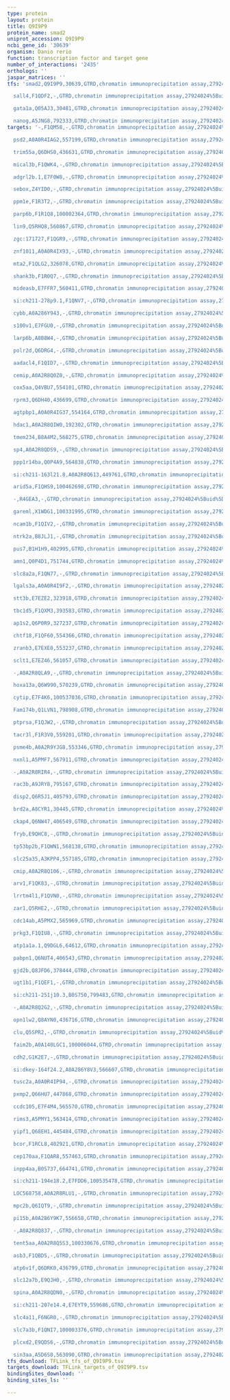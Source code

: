 ```yaml
---
type: protein
layout: protein
title: Q9I9P9
protein_name: smad2
uniprot_accession: Q9I9P9
ncbi_gene_id: '30639'
organism: Danio rerio
function: transcription factor and target gene
number_of_interactions: '2435'
orthologs: ''
jaspar_matrices: ''
tfs: 'smad2,Q9I9P9,30639,GTRD,chromatin immunoprecipitation assay,27924024%5Buid%5D,No

  sall4,F1QDF2,-,GTRD,chromatin immunoprecipitation assay,27924024%5Buid%5D,No

  gata1a,Q05AJ3,30481,GTRD,chromatin immunoprecipitation assay,27924024%5Buid%5D,No

  nanog,A5JNG8,792333,GTRD,chromatin immunoprecipitation assay,27924024%5Buid%5D,No'
targets: '-,F1QM58,-,GTRD,chromatin immunoprecipitation assay,27924024%5Buid%5D,No

  psd2,A0A0R4IAG2,557199,GTRD,chromatin immunoprecipitation assay,27924024%5Buid%5D,No

  trim55a,Q6DHS0,436631,GTRD,chromatin immunoprecipitation assay,27924024%5Buid%5D,No

  mical3b,F1QWK4,-,GTRD,chromatin immunoprecipitation assay,27924024%5Buid%5D,No

  adgrl2b.1,E7F0W8,-,GTRD,chromatin immunoprecipitation assay,27924024%5Buid%5D,No

  sebox,Z4YID0,-,GTRD,chromatin immunoprecipitation assay,27924024%5Buid%5D,No

  ppm1e,F1R3T2,-,GTRD,chromatin immunoprecipitation assay,27924024%5Buid%5D,No

  parp6b,F1R1Q8,100002364,GTRD,chromatin immunoprecipitation assay,27924024%5Buid%5D,No

  lin9,Q5RHQ8,560867,GTRD,chromatin immunoprecipitation assay,27924024%5Buid%5D,No

  zgc:171727,F1QGR9,-,GTRD,chromatin immunoprecipitation assay,27924024%5Buid%5D,No

  znf1011,A0A0R4IX93,-,GTRD,chromatin immunoprecipitation assay,27924024%5Buid%5D,No

  mta2,F1QLG2,326078,GTRD,chromatin immunoprecipitation assay,27924024%5Buid%5D,No

  shank3b,F1R0Q7,-,GTRD,chromatin immunoprecipitation assay,27924024%5Buid%5D,No

  mideasb,E7FFR7,560411,GTRD,chromatin immunoprecipitation assay,27924024%5Buid%5D,No

  si:ch211-278p9.1,F1QNV7,-,GTRD,chromatin immunoprecipitation assay,27924024%5Buid%5D,No

  cybb,A0A286Y943,-,GTRD,chromatin immunoprecipitation assay,27924024%5Buid%5D,No

  s100v1,E7FGU0,-,GTRD,chromatin immunoprecipitation assay,27924024%5Buid%5D,No

  larp6b,A8B8W4,-,GTRD,chromatin immunoprecipitation assay,27924024%5Buid%5D,No

  polr2d,Q6DRG4,-,GTRD,chromatin immunoprecipitation assay,27924024%5Buid%5D,No

  aadacl4,F1QID7,-,GTRD,chromatin immunoprecipitation assay,27924024%5Buid%5D,No

  cemip,A0A2R8Q0Z0,-,GTRD,chromatin immunoprecipitation assay,27924024%5Buid%5D,No

  cox5aa,Q4VBU7,554101,GTRD,chromatin immunoprecipitation assay,27924024%5Buid%5D,No

  rprm3,Q6DH40,436699,GTRD,chromatin immunoprecipitation assay,27924024%5Buid%5D,No

  agtpbp1,A0A0R4IG37,554164,GTRD,chromatin immunoprecipitation assay,27924024%5Buid%5D,No

  hdac1,A0A2R8QIW0,192302,GTRD,chromatin immunoprecipitation assay,27924024%5Buid%5D,No

  tmem234,B8A4M2,568275,GTRD,chromatin immunoprecipitation assay,27924024%5Buid%5D,No

  sp4,A0A2R8QDS9,-,GTRD,chromatin immunoprecipitation assay,27924024%5Buid%5D,No

  ppp1r14ba,Q0P4A9,564838,GTRD,chromatin immunoprecipitation assay,27924024%5Buid%5D,No

  si:ch211-163l21.8,A0A2R8Q613,449761,GTRD,chromatin immunoprecipitation assay,27924024%5Buid%5D,No

  arid5a,F1QHS9,100462698,GTRD,chromatin immunoprecipitation assay,27924024%5Buid%5D,No

  -,R4GEA3,-,GTRD,chromatin immunoprecipitation assay,27924024%5Buid%5D,No

  gareml,X1WDG1,100331995,GTRD,chromatin immunoprecipitation assay,27924024%5Buid%5D,No

  ncam1b,F1QIV2,-,GTRD,chromatin immunoprecipitation assay,27924024%5Buid%5D,No

  ntrk2a,B8JLJ1,-,GTRD,chromatin immunoprecipitation assay,27924024%5Buid%5D,No

  pus7,B1H1H9,402995,GTRD,chromatin immunoprecipitation assay,27924024%5Buid%5D,No

  amn1,Q0P4D1,751744,GTRD,chromatin immunoprecipitation assay,27924024%5Buid%5D,No

  slc8a2a,F1QN77,-,GTRD,chromatin immunoprecipitation assay,27924024%5Buid%5D,No

  lgals3a,A0A0R4I9F2,-,GTRD,chromatin immunoprecipitation assay,27924024%5Buid%5D,No

  stt3b,E7EZE2,323918,GTRD,chromatin immunoprecipitation assay,27924024%5Buid%5D,No

  tbc1d5,F1QXM3,393583,GTRD,chromatin immunoprecipitation assay,27924024%5Buid%5D,No

  ap1s2,Q6P0R9,327237,GTRD,chromatin immunoprecipitation assay,27924024%5Buid%5D,No

  chtf18,F1QF60,554366,GTRD,chromatin immunoprecipitation assay,27924024%5Buid%5D,No

  zranb3,E7EXE0,553237,GTRD,chromatin immunoprecipitation assay,27924024%5Buid%5D,No

  sclt1,E7EZ46,561057,GTRD,chromatin immunoprecipitation assay,27924024%5Buid%5D,No

  -,A0A2R8QLA9,-,GTRD,chromatin immunoprecipitation assay,27924024%5Buid%5D,No

  hoxa13a,Q6W990,570239,GTRD,chromatin immunoprecipitation assay,27924024%5Buid%5D,No

  cytip,E7F4K6,100537036,GTRD,chromatin immunoprecipitation assay,27924024%5Buid%5D,No

  Fam174b,Q1LVN1,798908,GTRD,chromatin immunoprecipitation assay,27924024%5Buid%5D,No

  ptprsa,F1QJW2,-,GTRD,chromatin immunoprecipitation assay,27924024%5Buid%5D,No

  tacr3l,F1R3V0,559201,GTRD,chromatin immunoprecipitation assay,27924024%5Buid%5D,No

  psme4b,A0A2R9YJG8,553346,GTRD,chromatin immunoprecipitation assay,27924024%5Buid%5D,No

  nxnl1,A5PMF7,567911,GTRD,chromatin immunoprecipitation assay,27924024%5Buid%5D,No

  -,A0A2R8RIR4,-,GTRD,chromatin immunoprecipitation assay,27924024%5Buid%5D,No

  rac3b,A9JRY8,795167,GTRD,chromatin immunoprecipitation assay,27924024%5Buid%5D,No

  disp2,Q6R5J1,405793,GTRD,chromatin immunoprecipitation assay,27924024%5Buid%5D,No

  brd2a,A8CYR1,30445,GTRD,chromatin immunoprecipitation assay,27924024%5Buid%5D,No

  ckap4,Q6NW47,406549,GTRD,chromatin immunoprecipitation assay,27924024%5Buid%5D,No

  fryb,E9QHC8,-,GTRD,chromatin immunoprecipitation assay,27924024%5Buid%5D,No

  tp53bp2b,F1QWN1,568138,GTRD,chromatin immunoprecipitation assay,27924024%5Buid%5D,No

  slc25a35,A3KPP4,557185,GTRD,chromatin immunoprecipitation assay,27924024%5Buid%5D,No

  cmip,A0A2R8Q106,-,GTRD,chromatin immunoprecipitation assay,27924024%5Buid%5D,No

  arv1,F1QK83,-,GTRD,chromatin immunoprecipitation assay,27924024%5Buid%5D,No

  lrrtm4l1,F1QVN0,-,GTRD,chromatin immunoprecipitation assay,27924024%5Buid%5D,No

  zar1,Q5RHE2,-,GTRD,chromatin immunoprecipitation assay,27924024%5Buid%5D,No

  cdc14ab,A5PMX2,565969,GTRD,chromatin immunoprecipitation assay,27924024%5Buid%5D,No

  prkg3,F1QIU8,-,GTRD,chromatin immunoprecipitation assay,27924024%5Buid%5D,No

  atp1a1a.1,Q9DGL6,64612,GTRD,chromatin immunoprecipitation assay,27924024%5Buid%5D,No

  pabpn1,Q6NUT4,406543,GTRD,chromatin immunoprecipitation assay,27924024%5Buid%5D,No

  gjd2b,Q8JFD6,378444,GTRD,chromatin immunoprecipitation assay,27924024%5Buid%5D,No

  ugt1b1,F1QEF1,-,GTRD,chromatin immunoprecipitation assay,27924024%5Buid%5D,No

  si:ch211-251j10.3,B0S750,799483,GTRD,chromatin immunoprecipitation assay,27924024%5Buid%5D,No

  -,A0A2R8Q2G2,-,GTRD,chromatin immunoprecipitation assay,27924024%5Buid%5D,No

  opn1lw2,Q8AYN0,436716,GTRD,chromatin immunoprecipitation assay,27924024%5Buid%5D,No

  clu,Q5SPR2,-,GTRD,chromatin immunoprecipitation assay,27924024%5Buid%5D,No

  faim2b,A0A140LGC1,100006044,GTRD,chromatin immunoprecipitation assay,27924024%5Buid%5D,No

  cdh2,G1K2E7,-,GTRD,chromatin immunoprecipitation assay,27924024%5Buid%5D,No

  si:dkey-164f24.2,A0A286Y8V3,566607,GTRD,chromatin immunoprecipitation assay,27924024%5Buid%5D,No

  tusc2a,A0A0R4IP94,-,GTRD,chromatin immunoprecipitation assay,27924024%5Buid%5D,No

  pxmp2,Q66HU7,447868,GTRD,chromatin immunoprecipitation assay,27924024%5Buid%5D,No

  ccdc105,E7F4M4,565570,GTRD,chromatin immunoprecipitation assay,27924024%5Buid%5D,No

  rims3,A5PMY1,563414,GTRD,chromatin immunoprecipitation assay,27924024%5Buid%5D,No

  yipf1,Q68EH1,445484,GTRD,chromatin immunoprecipitation assay,27924024%5Buid%5D,No

  bcor,F1RCL8,402921,GTRD,chromatin immunoprecipitation assay,27924024%5Buid%5D,No

  cep170aa,F1QAR8,557463,GTRD,chromatin immunoprecipitation assay,27924024%5Buid%5D,No

  inpp4aa,B0S737,664741,GTRD,chromatin immunoprecipitation assay,27924024%5Buid%5D,No

  si:ch211-194e18.2,E7FDD6,100535478,GTRD,chromatin immunoprecipitation assay,27924024%5Buid%5D,No

  LOC568758,A0A2R8RLU1,-,GTRD,chromatin immunoprecipitation assay,27924024%5Buid%5D,No

  mpc2b,Q6IQT9,-,GTRD,chromatin immunoprecipitation assay,27924024%5Buid%5D,No

  pi15b,A0A286Y9K7,556658,GTRD,chromatin immunoprecipitation assay,27924024%5Buid%5D,No

  -,A0A2R8Q837,-,GTRD,chromatin immunoprecipitation assay,27924024%5Buid%5D,No

  tent5aa,A0A2R8Q5S3,100330676,GTRD,chromatin immunoprecipitation assay,27924024%5Buid%5D,No

  asb3,F1QBD5,-,GTRD,chromatin immunoprecipitation assay,27924024%5Buid%5D,No

  atp6v1f,Q6DRK0,436799,GTRD,chromatin immunoprecipitation assay,27924024%5Buid%5D,No

  slc12a7b,E9QJH0,-,GTRD,chromatin immunoprecipitation assay,27924024%5Buid%5D,No

  spina,A0A2R8QDN0,-,GTRD,chromatin immunoprecipitation assay,27924024%5Buid%5D,No

  si:ch211-207e14.4,E7EYT9,559686,GTRD,chromatin immunoprecipitation assay,27924024%5Buid%5D,No

  slc4a11,F6NGR0,-,GTRD,chromatin immunoprecipitation assay,27924024%5Buid%5D,No

  slc7a3b,F1QNI7,100003376,GTRD,chromatin immunoprecipitation assay,27924024%5Buid%5D,No

  plcxd2,E9QDS6,-,GTRD,chromatin immunoprecipitation assay,27924024%5Buid%5D,No

  sin3aa,A5D6S0,563090,GTRD,chromatin immunoprecipitation assay,27924024%5Buid%5D,No'
tfs_download: TFLink_tfs_of_Q9I9P9.tsv
targets_download: TFLink_targets_of_Q9I9P9.tsv
bindingSites_download: ''
binding_sites_ls: ''

---
```

